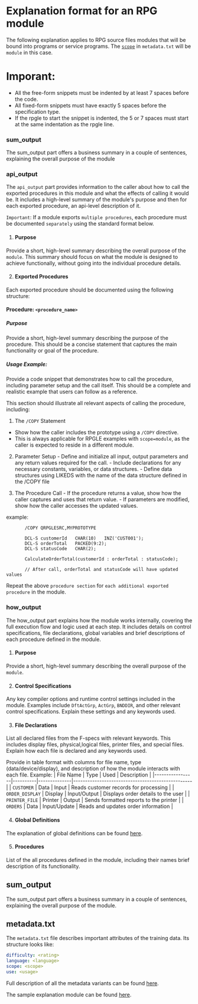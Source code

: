 # Explanation format for an RPG module

The following explanation applies to RPG source files modules that will be bound into programs or service programs.
The [`scope`](/pages/metadata#scope) in `metadata.txt` will be `module` in this case.

# Imporant:

- All the free-form snippets must be indented by at least 7 spaces before the code.
- All fixed-form snippets must have exactly 5 spaces before the specification type.
- If the rpgle to start the snippet is indented, the 5 or 7 spaces must start at the same indentation as the rpgle line.

### sum_output

The sum_output part offers a business summary in a couple of sentences, explaining the overall purpose of the module

### api_output

The `api_output` part provides information to the caller about how to call the exported procedures in this module and what the effects of calling it would be. It includes a high-level summary of the module's purpose and then for each exported procedure, an api-level description of it.  

`Important`: If a module exports `multiple procedures`, each procedure must be documented `separately` using the standard format below.

1. #### Purpose
Provide a short, high-level summary describing the overall purpose of the `module`.
This summary should focus on what the module is designed to achieve functionally, without going into the individual procedure details.

2. #### Exported Procedures
Each exported procedure should be documented using the following structure:

#### Procedure: `<procedure_name>`

  ##### Purpose
  Provide a short, high-level summary describing the purpose of the procedure. This should be a concise statement that captures the main functionality or goal of the procedure.

  ##### Usage Example:
  Provide a code snippet that demonstrates how to call the procedure, including parameter setup and the call itself. This should be a complete and realistic example that users can follow as a reference.

  This section should illustrate all relevant aspects of calling the procedure, including:

 1. The `/COPY` Statement
   - Show how the caller includes the prototype using a `/COPY` directive. 
   - This is always applicable for RPGLE examples with `scope=module`, as the caller is expected to reside in a different module.

  2. Parameter Setup
    - Define and initialize all input, output parameters and any return values required for the call.
    - Include declarations for any necessary constants, variables, or data structures.
    - Define data structures using LIKEDS with the name of the data structure defined in the /COPY file

  3. The Procedure Call
    - If the procedure returns a value, show how the caller captures and uses that return value.
    - If parameters are modified, show how the caller accesses the updated values.

  example:
  ```rpgle
         /COPY QRPGLESRC,MYPROTOTYPE

         DCL-S customerId   CHAR(10)   INZ('CUST001');
         DCL-S orderTotal   PACKED(9:2);
         DCL-S statusCode   CHAR(2);

         CalculateOrderTotal(customerId : orderTotal : statusCode);

         // After call, orderTotal and statusCode will have updated values
  ```

Repeat the above `procedure section` for `each additional exported procedure` in the module.

### how_output

The how_output part explains how the module works internally, covering the full execution flow and logic used at each step. It includes details on control specifications, file declarations, global variables and brief descriptions of each procedure defined in the module.

1. #### Purpose
Provide a short, high-level summary describing the overall purpose of the `module`.

2. #### Control Specifications 
Any key compiler options and runtime control settings included in the module. Examples include `DftActGrp`, `ActGrp`, `BNDDIR`, and other relevant control specifications. Explain these settings and any keywords used.

3. #### File Declarations
List all declared files from the F-specs with relevant keywords. This includes display files, physical,logical files, printer files, and special files. Explain how each file is declared and any keywords used.

  Provide in table format with columns for file name, type (data/device/display), and description of how the module interacts with each file.
  Example:
  | File Name       | Type     | Used         | Description                                      |
  |-----------------|----------|--------------|--------------------------------------------------|
  | `CUSTOMER`      | Data     | Input        | Reads customer records for processing            |
  | `ORDER_DISPLAY` | Display  | Input/Output | Displays order details to the user               |
  | `PRINTER_FILE`  | Printer  | Output       | Sends formatted reports to the printer           |
  | `ORDERS`        | Data     | Input/Update | Reads and updates order information              |

4. #### Global Definitions

The explanation of global definitions can be found [here](/pages/task/explain_global_definitions.md).

5. #### Procedures 
List of the all procedures defined in the module, including their names brief description of its functionality.

## sum_output

The sum_output part offers a business summary in a couple of sentences, explaining the overall purpose of the module.

## metadata.txt

The `metadata.txt` file describes important attributes of the training data.  Its structure looks like:

```yaml
difficulty: <rating>
language: <language>
scope: <scope>
use: <usage>
```

Full description of all the metadata variants can be found [here](/pages/metadata.md).

The sample explanation module can be found [here](/pages/task/sample_module.md).